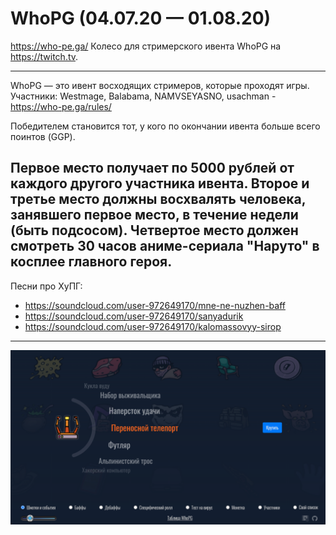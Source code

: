 # WhoPG (04.07.20 — 01.08.20)

https://who-pe.ga/
Колесо для стримерского ивента WhoPG на https://twitch.tv.

---
WhoPG — это ивент восходящих стримеров, которые проходят игры. 
Участники: Westmage, Balabama, NAMVSEYASNO, usachman - https://who-pe.ga/rules/

Победителем становится тот, у кого по окончании ивента больше всего поинтов (GGP).

Первое место получает по 5000 рублей от каждого другого участника ивента.
Второе и третье место должны восхвалять человека, занявшего первое место, в течение недели (быть подсосом).
Четвертое место должен смотреть 30 часов аниме-сериала "Наруто" в косплее главного героя.
---
Песни про ХуПГ: 
* https://soundcloud.com/user-972649170/mne-ne-nuzhen-baff
* https://soundcloud.com/user-972649170/sanyadurik
* https://soundcloud.com/user-972649170/kalomassovyy-sirop

---
![Скриншот](images/screenshot0.png)